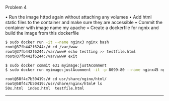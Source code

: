 Problem 4

• Run the image httpd again without attaching any volumes
• Add html static files to the container and make sure they are accessible
• Commit the container with image name my apache
• Create a dockerfile for ngnix and build the image from this dockerfile

```bash
$ sudo docker run -it --name nginx3 nginx bash
root@37fb442f6244:/# cd /var/www
root@37fb442f6244:/var/www# echo testting >> testfile.html
root@37fb442f6244:/var/www# exit

$ sudo docker commit e31 myimage:justAcomment
$ sudo docker run myimage:justAcomment -it -p 8099:80 --name nginx45 nginx bash

root@58f4c7b50419:/# cd usr/share/nginx/html/
root@58f4c7b50419:/usr/share/nginx/html# ls
50x.html  index.html  testfile.html

```
---

